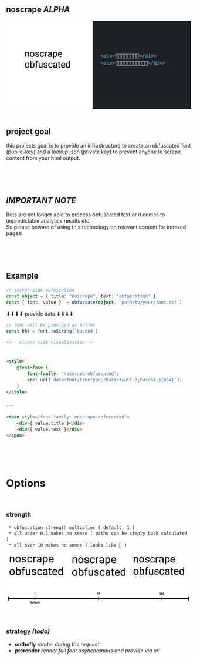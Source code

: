 
## noscrape  _ALPHA_
<img src="./docs/preview.png">


<br />
<br />


## project goal

this projects goal is to provide an infrastructure to create an obfuscated font (public-key) and a lookup json (private key) 
to prevent anyone to scrape content from your html output.

<br />
<br />
<br />

## _IMPORTANT NOTE_

Bots are not longer able to process obfuscated text or it comes to unpredictable analytics results etc. 
<br>
So please beware of using this technology on relevant content for indexed pages!

<br />
<br />
<br />



## Example

```typescript
// server-side obfuscation
const object = { title: "noscrape", text: "obfuscation" }
const { font, value }  = obfuscate(object, 'path/to/your/font.ttf')

```
⬇⬇⬇⬇ provide data ⬇⬇⬇⬇
```javascript
// font will be provided as buffer
const b64 = font.toString(`base64`)
```
```html
<!-- client-side visualization-->


<style> 
    @font-face {        
        font-family: 'noscrape-obfuscated';        
        src: url('data:font/truetype;charset=utf-8;base64,${b64}');    
    }
</style>

...

<span style="font-family: noscrape-obfuscated">
    <div>{ value.title }</div>
    <div>{ value.text }</div>
</span>    
```

<br />
<br />
<br />

# Options

<br />

### **strength**
     * obfuscation strength multiplier ( default: 1 )
     * all under 0.1 makes no sense ( paths can be simply back calculated )
     * all over 10 makes no sense ( looks like 💩 )

<img src="./docs/obfuscationstrength.jpg">

<br />
<br />
<br />

### **strategy** _(todo)_

-  **onthefly**  _render during the request_
-  **prerender** _render full font asynchronous and provide via url_